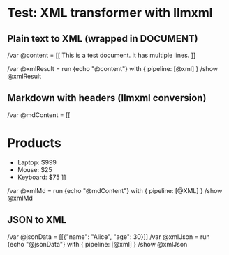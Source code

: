 # Test: XML transformer with llmxml

## Plain text to XML (wrapped in DOCUMENT)
/var @content = [[
This is a test document.
It has multiple lines.
]]

/var @xmlResult = run {echo "@content"} with { pipeline: [@xml] }
/show @xmlResult

## Markdown with headers (llmxml conversion)
/var @mdContent = [[
# Products
- Laptop: $999
- Mouse: $25
- Keyboard: $75
]]

/var @xmlMd = run {echo "@mdContent"} with { pipeline: [@XML] }
/show @xmlMd

## JSON to XML
/var @jsonData = [[{"name": "Alice", "age": 30}]]
/var @xmlJson = run {echo "@jsonData"} with { pipeline: [@xml] }
/show @xmlJson